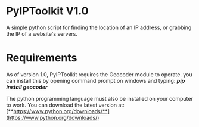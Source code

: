 # PyIPToolkit V1.0
A simple python script for finding the location of an IP address, or grabbing the IP of a website's servers.

# Requirements
As of version 1.0, PyIPToolkit requires the Geocoder module to operate. you can install this by opening command prompt on windows and typing:
**_pip install geocoder_**

The python programming language must also be installed on your computer to work. You can download the latest version at: [**https://www.python.org/downloads/**](https://www.python.org/downloads/)
